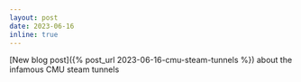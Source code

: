 ```yaml
---
layout: post
date: 2023-06-16
inline: true
---
```


[New blog post]({% post_url 2023-06-16-cmu-steam-tunnels %}) about the infamous CMU steam tunnels
